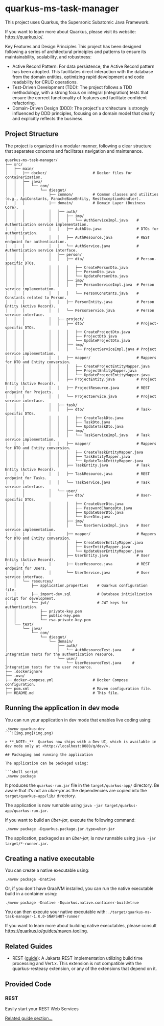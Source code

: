 # quarkus-ms-task-manager

This project uses Quarkus, the Supersonic Subatomic Java Framework.

If you want to learn more about Quarkus, please visit its website: https://quarkus.io/.

Key Features and Design Principles
This project has been designed following a series of architectural principles and patterns to ensure its maintainability, scalability, and robustness:

* Active Record Pattern: For data persistence, the Active Record pattern has been adopted. This facilitates direct interaction with the database from the domain entities, optimizing rapid development and code readability for CRUD operations.
* Test-Driven Development (TDD): The project follows a TDD methodology, with a strong focus on integral (integration) tests that ensure the correct functionality of features and facilitate confident refactoring.
* Domain-Driven Design (DDD): The project's architecture is strongly influenced by DDD principles, focusing on a domain model that clearly and explicitly reflects the business.

## Project Structure
The project is organized in a modular manner, following a clear structure that separates concerns and facilitates navigation and maintenance.
```
quarkus-ms-task-manager/
├── src/
│   ├── main/
│   │   ├── docker/                     # Docker files for containerization.
│   │   ├── java/
│   │   │   └── com/
│   │   │       └── diesgut/
│   │   │           ├── common/         # Common classes and utilities (e.g., ApiConstants, PanacheBaseEntity, RestExceptionHandler).
│   │   │           ├── domain/         # Domain Layer (Business Core).
│   │   │           │   ├── auth/
│   │   │           │   │   ├── imp/
│   │   │           │   │   │   └── AuthServiceImpl.java    # Authentication service implementation.
│   │   │           │   │   ├── AuthDto.java                # DTOs for authentication.
│   │   │           │   │   ├── AuthResource.java           # REST endpoint for authentication.
│   │   │           │   │   └── AuthService.java            # Authentication service interface.
│   │   │           │   ├── person/
│   │   │           │   │   ├── dto/                        # Person-specific DTOs.
│   │   │           │   │   │   ├── CreatePersonDto.java
│   │   │           │   │   │   ├── PersonDto.java
│   │   │           │   │   │   └── UpdatePersonDto.java
│   │   │           │   │   ├── imp/
│   │   │           │   │   │   ├── PersonServiceImpl.java  # Person service implementation.
│   │   │           │   │   │   └── PersonConstants.java    # Constants related to Person.
│   │   │           │   │   ├── PersonEntity.java           # Person Entity (Active Record).
│   │   │           │   │   └── PersonService.java          # Person service interface.
│   │   │           │   ├── project/
│   │   │           │   │   ├── dto/                        # Project-specific DTOs.
│   │   │           │   │   │   ├── CreateProjectDto.java
│   │   │           │   │   │   ├── ProjectDto.java
│   │   │           │   │   │   └── UpdateProjectDto.java
│   │   │           │   │   ├── imp/
│   │   │           │   │   │   └── ProjectServiceImpl.java # Project service implementation.
│   │   │           │   │   ├── mapper/                     # Mappers for DTO and Entity conversion.
│   │   │           │   │   │   ├── CreateProjectEntityMapper.java
│   │   │           │   │   │   ├── ProjectEntityMapper.java
│   │   │           │   │   │   └── UpdateProjectEntityMapper.java
│   │   │           │   │   ├── ProjectEntity.java          # Project Entity (Active Record).
│   │   │           │   │   ├── ProjectResource.java        # REST endpoint for Projects.
│   │   │           │   │   └── ProjectService.java         # Project service interface.
│   │   │           │   ├── task/
│   │   │           │   │   ├── dto/                        # Task-specific DTOs.
│   │   │           │   │   │   ├── CreateTaskDto.java
│   │   │           │   │   │   ├── TaskDto.java
│   │   │           │   │   │   └── UpdateTaskDto.java
│   │   │           │   │   ├── imp/
│   │   │           │   │   │   └── TaskServiceImpl.java    # Task service implementation.
│   │   │           │   │   ├── mapper/                     # Mappers for DTO and Entity conversion.
│   │   │           │   │   │   ├── CreateTaskEntityMapper.java
│   │   │           │   │   │   ├── TaskEntityMapper.java
│   │   │           │   │   │   └── UpdateTaskEntityMapper.java
│   │   │           │   │   ├── TaskEntity.java             # Task Entity (Active Record).
│   │   │           │   │   ├── TaskResource.java           # REST endpoint for Tasks.
│   │   │           │   │   └── TaskService.java            # Task service interface.
│   │   │           │   └── user/
│   │   │           │       ├── dto/                        # User-specific DTOs.
│   │   │           │       │   ├── CreateUserDto.java
│   │   │           │       │   ├── PasswordChangeDto.java
│   │   │           │       │   ├── UpdateUserDto.java
│   │   │           │       │   └── UserDto.java
│   │   │           │       ├── imp/
│   │   │           │       │   └── UserServiceImpl.java    # User service implementation.
│   │   │           │       ├── mapper/                     # Mappers for DTO and Entity conversion.
│   │   │           │       │   ├── CreateUserEntityMapper.java
│   │   │           │       │   ├── UserEntityMapper.java
│   │   │           │       │   └── UpdateUserEntityMapper.java
│   │   │           │       ├── UserEntity.java             # User Entity (Active Record).
│   │   │           │       ├── UserResource.java           # REST endpoint for Users.
│   │   │           │       └── UserService.java            # User service interface.
│   │   └── resources/
│   │       ├── application.properties    # Quarkus configuration file.
│   │       ├── import-dev.sql            # Database initialization script for development.
│   │       └── jwt/                      # JWT keys for authentication.
│   │           ├── private-key.pem
│   │           ├── public-key.pem
│   │           └── rsa-private-key.pem
│   └── test/
│       └── java/
│           └── com/
│               └── diesgut/
│                   └── domain/
│                       ├── auth/
│                       │   └── AuthResourceTest.java     # Integration tests for the authentication resource.
│                       └── user/
│                           └── UserResourceTest.java     # Integration tests for the user resource.
├── .dockerignore
├── .mvn/
├── docker-compose.yml                  # Docker Compose configuration.
├── pom.xml                             # Maven configuration file.
├── README.md                           # This file.
```

## Running the application in dev mode

You can run your application in dev mode that enables live coding using:

```shell script
./mvnw quarkus:dev
```![img.png](img.png)

> **_NOTE:_**  Quarkus now ships with a Dev UI, which is available in dev mode only at <http://localhost:8080/q/dev/>.

## Packaging and running the application

The application can be packaged using:

```shell script
./mvnw package
```

It produces the `quarkus-run.jar` file in the `target/quarkus-app/` directory.
Be aware that it’s not an _über-jar_ as the dependencies are copied into the `target/quarkus-app/lib/` directory.

The application is now runnable using `java -jar target/quarkus-app/quarkus-run.jar`.

If you want to build an _über-jar_, execute the following command:

```shell script
./mvnw package -Dquarkus.package.jar.type=uber-jar
```

The application, packaged as an _über-jar_, is now runnable using `java -jar target/*-runner.jar`.

## Creating a native executable

You can create a native executable using:

```shell script
./mvnw package -Dnative
```

Or, if you don't have GraalVM installed, you can run the native executable build in a container using:

```shell script
./mvnw package -Dnative -Dquarkus.native.container-build=true
```

You can then execute your native executable with: `./target/quarkus-ms-task-manager-1.0.0-SNAPSHOT-runner`

If you want to learn more about building native executables, please consult <https://quarkus.io/guides/maven-tooling>.

## Related Guides

- REST ([guide](https://quarkus.io/guides/rest)): A Jakarta REST implementation utilizing build time processing and Vert.x. This extension is not compatible with the quarkus-resteasy extension, or any of the extensions that depend on it.

## Provided Code

### REST

Easily start your REST Web Services

[Related guide section...](https://quarkus.io/guides/getting-started-reactive#reactive-jax-rs-resources)


